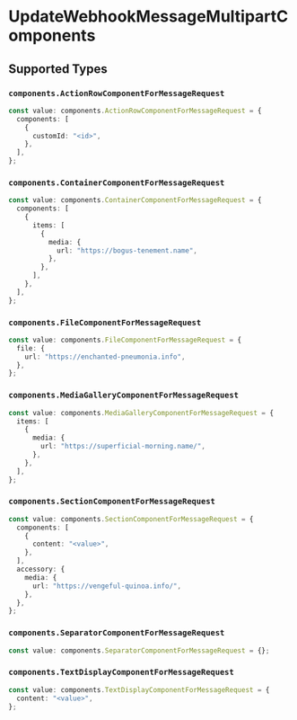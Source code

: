# UpdateWebhookMessageMultipartComponents


## Supported Types

### `components.ActionRowComponentForMessageRequest`

```typescript
const value: components.ActionRowComponentForMessageRequest = {
  components: [
    {
      customId: "<id>",
    },
  ],
};
```

### `components.ContainerComponentForMessageRequest`

```typescript
const value: components.ContainerComponentForMessageRequest = {
  components: [
    {
      items: [
        {
          media: {
            url: "https://bogus-tenement.name",
          },
        },
      ],
    },
  ],
};
```

### `components.FileComponentForMessageRequest`

```typescript
const value: components.FileComponentForMessageRequest = {
  file: {
    url: "https://enchanted-pneumonia.info",
  },
};
```

### `components.MediaGalleryComponentForMessageRequest`

```typescript
const value: components.MediaGalleryComponentForMessageRequest = {
  items: [
    {
      media: {
        url: "https://superficial-morning.name/",
      },
    },
  ],
};
```

### `components.SectionComponentForMessageRequest`

```typescript
const value: components.SectionComponentForMessageRequest = {
  components: [
    {
      content: "<value>",
    },
  ],
  accessory: {
    media: {
      url: "https://vengeful-quinoa.info/",
    },
  },
};
```

### `components.SeparatorComponentForMessageRequest`

```typescript
const value: components.SeparatorComponentForMessageRequest = {};
```

### `components.TextDisplayComponentForMessageRequest`

```typescript
const value: components.TextDisplayComponentForMessageRequest = {
  content: "<value>",
};
```

